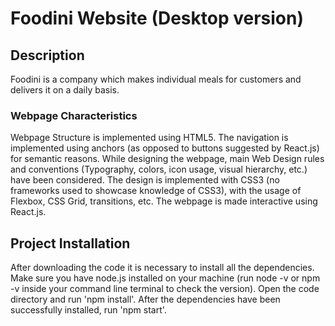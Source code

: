 # Foodini Website (Desktop version)
## Description
Foodini is a company which makes individual meals for customers and delivers it on a daily basis.
### Webpage Characteristics
Webpage Structure is implemented using HTML5. The navigation is implemented using anchors (as opposed to buttons suggested by React.js) for semantic reasons.
While designing the webpage, main Web Design rules and conventions (Typography, colors, icon usage, visual hierarchy, etc.) have been considered.
The design is implemented with CSS3 (no frameworks used to showcase knowledge of CSS3), with the usage of Flexbox, CSS Grid, transitions, etc. The webpage is made interactive using React.js.

## Project Installation
After downloading the code it is necessary to install all the dependencies. Make sure you have node.js installed on your machine (run node -v or npm -v inside your command line terminal to check the version). Open the code directory and run 'npm install'. After the dependencies have been successfully installed, run 'npm start'.

